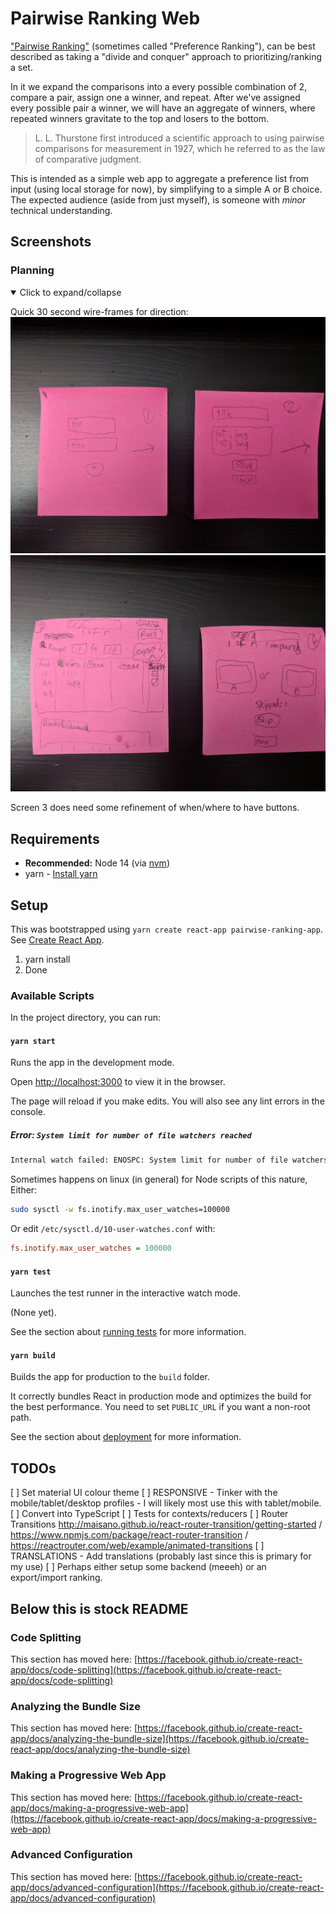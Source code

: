 # Pairwise Ranking Web

["Pairwise Ranking"](https://en.wikipedia.org/wiki/Pairwise_comparison) (sometimes called "Preference Ranking"), can be best described as taking a "divide and conquer" approach to prioritizing/ranking a set.

In it we expand the comparisons into a every possible combination of 2, compare a pair, assign one a winner, and repeat. After we've assigned every possible pair a winner, we will have an aggregate of winners, where repeated winners gravitate to the top and losers to the bottom.

> L. L. Thurstone first introduced a scientific approach to using pairwise comparisons for measurement in 1927, which he referred to as the law of comparative judgment.

This is intended as a simple web app to aggregate a preference list from input (using local storage for now), by simplifying to a simple A or B choice. The expected audience (aside from just myself), is someone with _minor_ technical understanding.

## Screenshots

### Planning

<details open>
  <summary>Click to expand/collapse</summary>

Quick 30 second wire-frames for direction:
![Wire-frames of select and edit pages](./screenshots/screens_1_and_2_planning.jpg)
![Wire-frames of result and vote pages](./screenshots/screens_3_and_4_planning.jpg)

Screen 3 does need some refinement of when/where to have buttons.

</details>


## Requirements

* **Recommended:** Node 14 (via [nvm](https://github.com/nvm-sh/nvm#installing-and-updating))
* yarn - [Install yarn](https://classic.yarnpkg.com/en/docs/install/#debian-stable)

## Setup

This was bootstrapped using `yarn create react-app pairwise-ranking-app`. See [Create React App](https://github.com/facebook/create-react-app).

1. yarn install
1. Done

### Available Scripts

In the project directory, you can run:

#### `yarn start`

Runs the app in the development mode.

Open [http://localhost:3000](http://localhost:3000) to view it in the browser.

The page will reload if you make edits. You will also see any lint errors in the console.

#####  Error: `System limit for number of file watchers reached`

```bash
Internal watch failed: ENOSPC: System limit for number of file watchers reached, watch '/media/rehan-sattar/Development/All projects/GrpahQl/graph-ql-course/graphql-prisma/src/generated
```

Sometimes happens on linux (in general) for Node scripts of this nature, Either:

```bash
sudo sysctl -w fs.inotify.max_user_watches=100000
```

Or edit `/etc/sysctl.d/10-user-watches.conf` with:
```ini
fs.inotify.max_user_watches = 100000
```

#### `yarn test`

Launches the test runner in the interactive watch mode.

(None yet).

See the section about [running tests](https://facebook.github.io/create-react-app/docs/running-tests) for more information.

#### `yarn build`

Builds the app for production to the `build` folder.

It correctly bundles React in production mode and optimizes the build for the best performance. You need to set `PUBLIC_URL` if you want a non-root path.

See the section about [deployment](https://facebook.github.io/create-react-app/docs/deployment) for more information.

## TODOs

[ ] Set material UI colour theme
[ ] RESPONSIVE - Tinker with the mobile/tablet/desktop profiles
    - I will likely most use this with tablet/mobile.
[ ] Convert into TypeScript
[ ] Tests for contexts/reducers
[ ] Router Transitions http://maisano.github.io/react-router-transition/getting-started / https://www.npmjs.com/package/react-router-transition / https://reactrouter.com/web/example/animated-transitions
[ ] TRANSLATIONS - Add translations (probably last since this is primary for my use)
[ ] Perhaps either setup some backend (meeeh) or an export/import ranking.

Below this is stock README
---


### Code Splitting

This section has moved here: [https://facebook.github.io/create-react-app/docs/code-splitting](https://facebook.github.io/create-react-app/docs/code-splitting)

### Analyzing the Bundle Size

This section has moved here: [https://facebook.github.io/create-react-app/docs/analyzing-the-bundle-size](https://facebook.github.io/create-react-app/docs/analyzing-the-bundle-size)

### Making a Progressive Web App

This section has moved here: [https://facebook.github.io/create-react-app/docs/making-a-progressive-web-app](https://facebook.github.io/create-react-app/docs/making-a-progressive-web-app)

### Advanced Configuration

This section has moved here: [https://facebook.github.io/create-react-app/docs/advanced-configuration](https://facebook.github.io/create-react-app/docs/advanced-configuration)

